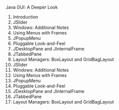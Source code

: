 Java GUI: A Deeper Look
1. Introduction 
2. JSlider 
3. Windows: Additional Notes 
4. Using Menus with Frames 
5. JPopupMenu 
6. Pluggable Look-and-Feel 
7. JDesktopPane and JInternalFrame 
8. JTabbedPane 
9. Layout Managers: BoxLayout and GridBagLayout 
10. JSlider 
11. Windows: Additional Notes 
12. Using Menus with Frames 
13. JPopupMenu 
14. Pluggable Look-and-Feel 
15. JDesktopPane and JInternalFrame 
16. JTabbedPane 
17. Layout Managers: BoxLayout and GridBagLayout 

